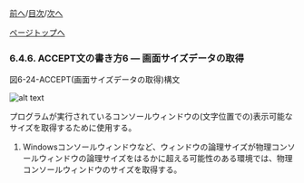 <!--navi start1-->
[前へ](6-4-5.md)/[目次](https://opensourcecobol.github.io/markdown/TOC.html)/[次へ](6-4-7.md)
<!--navi end1-->
<!--navi start2-->

[ページトップへ](6-4-6.md)
<!--navi end2-->
### 6.4.6. ACCEPT文の書き方6 ― 画面サイズデータの取得

図6-24-ACCEPT(画面サイズデータの取得)構文

![alt text](Image/6-24.png)

プログラムが実行されているコンソールウィンドウの(文字位置での)表示可能なサイズを取得するために使用する。

1. Windowsコンソールウィンドウなど、ウィンドウの論理サイズが物理コンソールウィンドウの論理サイズをはるかに超える可能性のある環境では、物理コンソールウィンドウのサイズを取得する。

